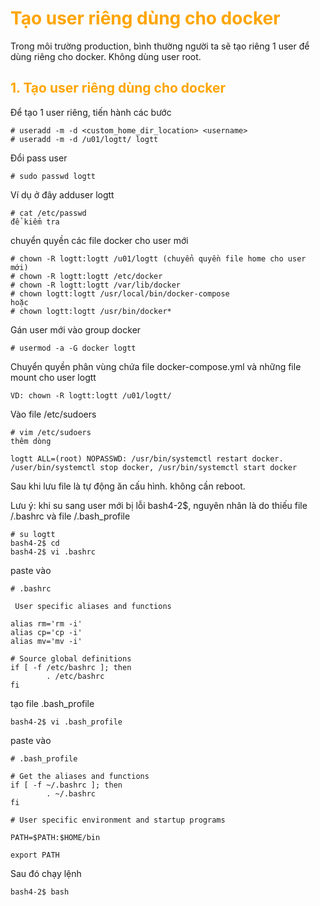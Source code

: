 <h1 style="color:orange">Tạo user riêng dùng cho docker</h1>
Trong môi trường production, bình thường người ta sẽ tạo riêng 1 user để dùng riêng cho docker. Không dùng user root.
<h2 style="color:orange">1. Tạo user riêng dùng cho docker</h1>
Để tạo 1 user riêng, tiến hành các bước

    # useradd -m -d <custom_home_dir_location> <username>
    # useradd -m -d /u01/logtt/ logtt
Đổi pass user
    
    # sudo passwd logtt
Ví dụ ở đây adduser logtt
    
    # cat /etc/passwd
    để kiểm tra
chuyển quyền các file docker cho user mới

    # chown -R logtt:logtt /u01/logtt (chuyển quyền file home cho user mới)
    # chown -R logtt:logtt /etc/docker
    # chown -R logtt:logtt /var/lib/docker
    # chown logtt:logtt /usr/local/bin/docker-compose
    hoặc
    # chown logtt:logtt /usr/bin/docker*
Gán user mới vào group docker

    # usermod -a -G docker logtt
Chuyển quyền phân vùng chứa file docker-compose.yml và những file mount cho user logtt

    VD: chown -R logtt:logtt /u01/logtt/

Vào file /etc/sudoers

    # vim /etc/sudoers
    thêm dòng 
    
    logtt ALL=(root) NOPASSWD: /usr/bin/systemctl restart docker. /user/bin/systemctl stop docker, /usr/bin/systemctl start docker
Sau khi lưu file là tự động ăn cấu hình. không cần reboot.


Lưu ý: khi su sang user mới bị lỗi bash4-2$, nguyên nhân là do thiếu file /.bashrc và file /.bash_profile

    # su logtt
    bash4-2$ cd
    bash4-2$ vi .bashrc
paste vào 

    # .bashrc

     User specific aliases and functions

    alias rm='rm -i'
    alias cp='cp -i'
    alias mv='mv -i'

    # Source global definitions
    if [ -f /etc/bashrc ]; then
            . /etc/bashrc
    fi
tạo file .bash_profile

    bash4-2$ vi .bash_profile
paste vào 

    # .bash_profile

    # Get the aliases and functions
    if [ -f ~/.bashrc ]; then
            . ~/.bashrc
    fi

    # User specific environment and startup programs

    PATH=$PATH:$HOME/bin

    export PATH
Sau đó chạy lệnh

    bash4-2$ bash
